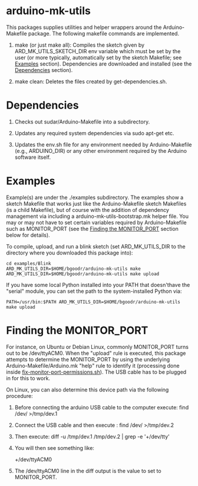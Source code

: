 arduino-mk-utils
================

This packages supplies utilities and helper wrappers around the
Arduino-Makefile package. The following makefile commands are
implemented.

1. make (or just make all): Compiles the sketch given by
   ARD_MK_UTILS_SKETCH_DIR env variable which must be set by the user
   (or more typically, automatically set by the sketch Makefile; see
   [Examples](#Examples) section). Dependencies are downloaded and
   installed (see the [Dependencies](#Dependencies) section).

1. make clean: Deletes the files created by get-dependencies.sh.

Dependencies
============
<a name="Dependencies"></a>

1. Checks out sudar/Arduino-Makefile into a subdirectory.

1. Updates any required system dependencies via sudo apt-get
   etc.

1. Updates the env.sh file for any environment needed by
   Arduino-Makefile (e.g., ARDUINO_DIR) or any other environment
   required by the Arduino software itself.

Examples
========
<a name="Examples"></a>

Example(s) are under the ./examples subdirectory. The examples show a
sketch Makefile that works just like the Arduino-Makefile sketch
Makefiles (is a child Makefile), but of course with the addition of
dependency management via including a arduino-mk-utils-bootstrap.mk
helper file.  You may or may not have to set certain variables required by
Arduino-Makefile such as MONITOR_PORT (see the [Finding the
MONITOR_PORT](#Finding_the_MONITOR_PORT) section below for details).

To compile, upload, and run a blink sketch (set ARD_MK_UTILS_DIR to
the directory where you downloaded this package into):

    cd examples/Blink
    ARD_MK_UTILS_DIR=$HOME/bgoodr/arduino-mk-utils make
    ARD_MK_UTILS_DIR=$HOME/bgoodr/arduino-mk-utils make upload

If you have some local Python installed into your PATH that
doesn'thave the "serial" module, you can set the path to the
system-installed Python via:

    PATH=/usr/bin:$PATH ARD_MK_UTILS_DIR=$HOME/bgoodr/arduino-mk-utils make upload

Finding the MONITOR_PORT
========================
<a name="Finding_the_MONITOR_PORT"></a>

For instance, on Ubuntu or Debian Linux, commonly MONITOR_PORT turns
out to be /dev/ttyACM0. When the "upload" rule is executed, this
package attempts to determine the MONITOR_PORT by using the underlying
Arduino-Makefile/Arduino.mk "help" rule to identify it (processing
done inside
[fix-monitor-port-permissions.sh](fix-monitor-port-permissions.sh)). The
USB cable has to be plugged in for this to work.

On Linux, you can also determine this device path via the following
procedure:

1. Before connecting the arduino USB cable to the computer execute: find /dev/ >/tmp/dev.1

1. Connect the USB cable and then execute : find /dev/ >/tmp/dev.2

1. Then execute: diff -u /tmp/dev.1 /tmp/dev.2 | grep -e '+/dev/tty'

1. You will then see something like:

    +/dev/ttyACM0

1. The /dev/ttyACM0 line in the diff output is the value to set to MONITOR_PORT.

